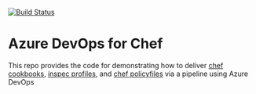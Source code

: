 [![Build Status](https://dev.azure.com/sfordchef/chef-artifacts/_apis/build/status/scottford-io.azure_devops_for_chef?branchName=master)](https://dev.azure.com/sfordchef/chef-artifacts/_build/latest?definitionId=1&branchName=master)

# Azure DevOps for Chef
This repo provides the code for demonstrating how to deliver [chef cookbooks](), [inspec profiles](), and [chef policyfiles]() via a pipeline using Azure DevOps
